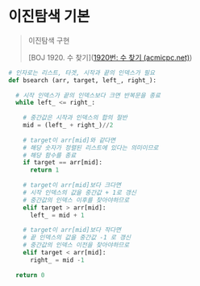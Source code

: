 # 이진탐색 기본

> 이진탐색 구현
>
> [BOJ 1920. 수 찾기]([1920번: 수 찾기 (acmicpc.net)](https://www.acmicpc.net/problem/1920))

```python
# 인자로는 리스트, 타겟, 시작과 끝의 인덱스가 필요
def bsearch (arr, target, left_, right_):
  
  # 시작 인덱스가 끝의 인덱스보다 크면 반복문을 종료
  while left_ <= right_:
    
    # 중간값은 시작과 인덱스의 합의 절반
    mid = (left_ + right_)//2
  
    # target이 arr[mid]와 같다면
    # 해당 숫자가 정렬된 리스트에 있다는 의미이므로
    # 해당 함수를 종료
    if target == arr[mid]:
      return 1
    
    # target이 arr[mid]보다 크다면
    # 시작 인덱스의 값을 중간값 + 1로 갱신
    # 중간값의 인덱스 이후를 찾아야하므로
    elif target > arr[mid]:
      left_ = mid + 1
    
    # target이 arr[mid]보다 작다면
    # 끝 인덱스의 값을 중간값 -1 로 갱신
    # 중간값의 인덱스 이전을 찾아야하므로
    elif target < arr[mid]:
      right_ = mid -1
      
  return 0
```


